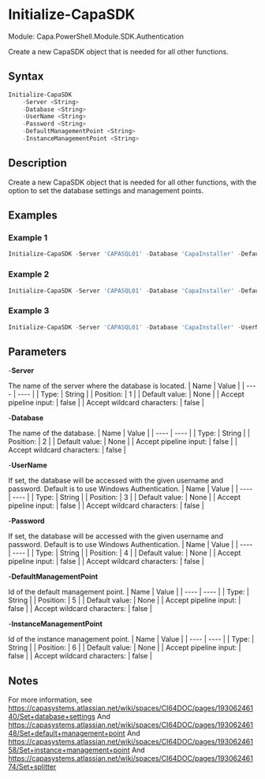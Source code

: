 # Initialize-CapaSDK
Module: Capa.PowerShell.Module.SDK.Authentication

Create a new CapaSDK object that is needed for all other functions.

## Syntax

```powershell
Initialize-CapaSDK
	-Server <String>
	-Database <String>
	-UserName <String>
	-Password <String>
	-DefaultManagementPoint <String>
	-InstanceManagementPoint <String>
```

## Description

Create a new CapaSDK object that is needed for all other functions, with the option to set the database settings and management points.

## Examples

### Example 1
```powershell
Initialize-CapaSDK -Server 'CAPASQL01' -Database 'CapaInstaller' -DefaultManagementPoint 1
```
    
### Example 2
```powershell
Initialize-CapaSDK -Server 'CAPASQL01' -Database 'CapaInstaller' -DefaultManagementPoint 1 -InstanceManagementPoint 1
```
    
### Example 3
```powershell
Initialize-CapaSDK -Server 'CAPASQL01' -Database 'CapaInstaller' -UserName 'sa' -Password 'P@ssw0rd' -DefaultManagementPoint 1
```
    

## Parameters

-**Server**

The name of the server where the database is located.
| Name | Value |
| ---- | ---- |
| Type: | String |
| Position: | 1 | 
| Default value: | None | 
| Accept pipeline input: | false | 
| Accept wildcard characters: | false | 

-**Database**

The name of the database.
| Name | Value |
| ---- | ---- |
| Type: | String |
| Position: | 2 | 
| Default value: | None | 
| Accept pipeline input: | false | 
| Accept wildcard characters: | false | 

-**UserName**

If set, the database will be accessed with the given username and password.
Default is to use Windows Authentication.
| Name | Value |
| ---- | ---- |
| Type: | String |
| Position: | 3 | 
| Default value: | None | 
| Accept pipeline input: | false | 
| Accept wildcard characters: | false | 

-**Password**

If set, the database will be accessed with the given username and password.
Default is to use Windows Authentication.
| Name | Value |
| ---- | ---- |
| Type: | String |
| Position: | 4 | 
| Default value: | None | 
| Accept pipeline input: | false | 
| Accept wildcard characters: | false | 

-**DefaultManagementPoint**

Id of the default management point.
| Name | Value |
| ---- | ---- |
| Type: | String |
| Position: | 5 | 
| Default value: | None | 
| Accept pipeline input: | false | 
| Accept wildcard characters: | false | 

-**InstanceManagementPoint**

Id of the instance management point.
| Name | Value |
| ---- | ---- |
| Type: | String |
| Position: | 6 | 
| Default value: | None | 
| Accept pipeline input: | false | 
| Accept wildcard characters: | false | 


## Notes

For more information, see https://capasystems.atlassian.net/wiki/spaces/CI64DOC/pages/19306246140/Set+database+settings 		And https://capasystems.atlassian.net/wiki/spaces/CI64DOC/pages/19306246148/Set+default+management+point 		And https://capasystems.atlassian.net/wiki/spaces/CI64DOC/pages/19306246158/Set+instance+management+point 		And https://capasystems.atlassian.net/wiki/spaces/CI64DOC/pages/19306246174/Set+splitter
